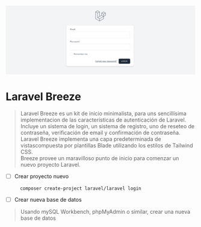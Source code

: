 <img src="imagenes/breeze.png">

# Laravel Breeze

> Laravel Breeze es un kit de inicio minimalista, para uns sencillísima implementacion de las características de autenticación de Laravel.   
> Incluye un sistema de login, un sistema de registro, uno de reseteo de contraseña, verificación de email y confirmación de contraseña.
> Laravel Breeze implementa una capa predeterminada de vistascompuesta por plantillas Blade utilizando los estilos de Tailwind CSS.   
> Breeze provee un maravilloso punto de inicio para comenzar un nuevo proyecto Laravel.

- [ ] Crear proyecto nuevo

        composer create-project laravel/laravel login

- [ ] Crear nueva base de datos

> Usando mySQL Workbench, phpMyAdmin o similar, crear una nueva base de datos  

